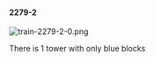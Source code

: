 #### 2279-2
![train-2279-2-0.png](https://github.com/lil-lab/nlvr/raw/master/nlvr/train/images/37/train-2279-2-0.png "train-2279-2-0.png")

There is 1 tower with only blue blocks